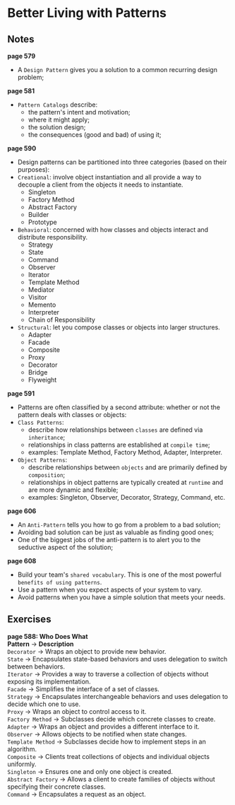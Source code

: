 # Better Living with Patterns

## Notes
__page 579__  
* A `Design Pattern` gives you a solution to a common recurring design problem;  

__page 581__  
* `Pattern Catalogs` describe:  
  * the pattern's intent and motivation;  
  * where it might apply;  
  * the solution design;  
  * the consequences (good and bad) of using it;  
  
__page 590__  
* Design patterns can be partitioned into three categories (based on their purposes):  
* `Creational`: involve object instantiation and all provide a way to decouple a client from the objects it needs to instantiate.  
  * Singleton  
  * Factory Method  
  * Abstract Factory  
  * Builder  
  * Prototype  
* `Behavioral`: concerned with how classes and objects interact and distribute responsibility.  
  * Strategy  
  * State  
  * Command  
  * Observer  
  * Iterator  
  * Template Method  
  * Mediator  
  * Visitor  
  * Memento  
  * Interpreter  
  * Chain of Responsibility  
* `Structural`: let you compose classes or objects into larger structures.  
  * Adapter  
  * Facade  
  * Composite  
  * Proxy  
  * Decorator  
  * Bridge  
  * Flyweight  
  
__page 591__  
* Patterns are often classified by a second attribute: whether or not the pattern deals with classes or objects:  
* `Class Patterns`:  
  * describe how relationships between `classes` are defined via `inheritance`;  
  * relationships in class patterns are established at `compile time`;  
  * examples: Template Method, Factory Method, Adapter, Interpreter.  
* `Object Patterns`:  
  * describe relationships between `objects` and are primarily defined by `composition`;  
  * relationships in object patterns are typically created at `runtime` and are more dynamic and flexible;  
  * examples: Singleton, Observer, Decorator, Strategy, Command, etc.  
  
__page 606__  
* An `Anti-Pattern` tells you how to go from a problem to a bad solution;  
* Avoiding bad solution can be just as valuable as finding good ones;  
* One of the biggest jobs of the anti-pattern is to alert you to the seductive aspect of the solution;  

__page 608__  
* Build your team's `shared vocabulary`. This is one of the most powerful `benefits of using patterns`.  
* Use a pattern when you expect aspects of your system to vary.  
* Avoid patterns when you have a simple solution that meets your needs.  

## Exercises
__page 588: Who Does What__  
**Pattern** -> **Description**  
`Decorator` -> Wraps an object to provide new behavior.  
`State` -> Encapsulates state-based behaviors and uses delegation to switch between behaviors.  
`Iterator` -> Provides a way to traverse a collection of objects without exposing its implementation.  
`Facade` -> Simplifies the interface of a set of classes.  
`Strategy` -> Encapsulates interchangeable behaviors and uses delegation to decide which one to use.  
`Proxy` -> Wraps an object to control access to it.  
`Factory Method` -> Subclasses decide which concrete classes to create.  
`Adapter` -> Wraps an object and provides a different interface to it.  
`Observer` -> Allows objects to be notified when state changes.  
`Template Method` -> Subclasses decide how to implement steps in an algorithm.  
`Composite` -> Clients treat collections of objects and individual objects uniformly.  
`Singleton` -> Ensures one and only one object is created.  
`Abstract Factory` -> Allows a client to create families of objects without specifying their concrete classes.  
`Command` -> Encapsulates a request as an object.  